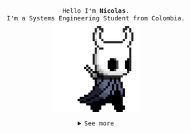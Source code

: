 <p align="center">
  <br>
  <samp>
    Hello I'm <b><a rel="nofollow noopener noreferrer" target="_blank">Nicolas</a></b>.
    <br>I'm a Systems Engineering Student from Colombia.<br>

</samp>

  <img src="https://github.com/Trompitas/Trompitas/blob/main/assets/hollor_knight3.gif" width="200"/>

</p>

<details align="center">

<summary>  <samp> See more </samp></summary>
<samp>
 <b><h2 style="color: #fc6203">S O M E &nbsp; S K I L L S !</h2> </b>
  
  <p align="center">A summary of my programming skills.</p>
  
<p align="center">
  <img src='https://github.com/Trompitas/Trompitas/blob/main/assets/java.png' height='42px'>
  <img src='https://github.com/Tromnpitas/Trompitas/blob/main/assets/mysql.png' height='42px'>

</p>

<img src="https://github.com/Trompitas/Trompitas/blob/main/assets/bonefire.gif" width="200"/>

</samp>
</details>
